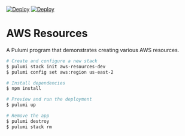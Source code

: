 [![Deploy](../../../.buttons/deploy-with-pulumi-dark.svg)](https://app.pulumi.com/new?template=https://github.com/pulumi/examples/blob/master/aws-ts-resources/README.md#gh-light-mode-only)
[![Deploy](../../../.buttons/deploy-with-pulumi-light.svg)](https://app.pulumi.com/new?template=https://github.com/pulumi/examples/blob/master/aws-ts-resources/README.md#gh-dark-mode-only)

# AWS Resources

A Pulumi program that demonstrates creating various AWS resources.

```bash
# Create and configure a new stack
$ pulumi stack init aws-resources-dev
$ pulumi config set aws:region us-east-2

# Install dependencies
$ npm install

# Preview and run the deployment
$ pulumi up

# Remove the app
$ pulumi destroy
$ pulumi stack rm
```
